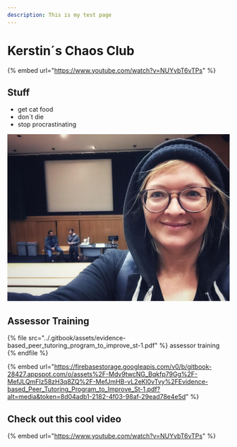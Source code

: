 ```yaml
---
description: This is my test page
---
```


# Kerstin´s Chaos Club

{% embed url="https://www.youtube.com/watch?v=NUYvbT6vTPs" %}

## Stuff

* get cat food
* don´t die
* stop procrastinating

![random pic](../.gitbook/assets/foto.jpg)

## Assessor Training

{% file src="../.gitbook/assets/evidence-based_peer_tutoring_program_to_improve_st-1.pdf" %}
assessor training
{% endfile %}

{% embed url="https://firebasestorage.googleapis.com/v0/b/gitbook-28427.appspot.com/o/assets%2F-Mdv9twcNG_Bqkfp79Gg%2F-MefJLQmFIz58zH3q8ZQ%2F-MefJmHB-vL2eKl0vTvy%2FEvidence-based_Peer_Tutoring_Program_to_Improve_St-1.pdf?alt=media&token=8d04adb1-2182-4f03-98af-29ead78e4e5d" %}



## Check out this cool video

{% embed url="https://www.youtube.com/watch?v=NUYvbT6vTPs" %}

